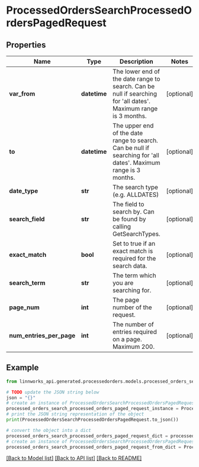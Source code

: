 # ProcessedOrdersSearchProcessedOrdersPagedRequest


## Properties

Name | Type | Description | Notes
------------ | ------------- | ------------- | -------------
**var_from** | **datetime** | The lower end of the date range to search. Can be null if searching for &#39;all dates&#39;. Maximum range is 3 months. | [optional] 
**to** | **datetime** | The upper end of the date range to search. Can be null if searching for &#39;all dates&#39;. Maximum range is 3 months. | [optional] 
**date_type** | **str** | The search type (e.g. ALLDATES) | [optional] 
**search_field** | **str** | The field to search by. Can be found by calling GetSearchTypes. | [optional] 
**exact_match** | **bool** | Set to true if an exact match is required for the search data. | [optional] 
**search_term** | **str** | The term which you are searching for. | [optional] 
**page_num** | **int** | The page number of the request. | [optional] 
**num_entries_per_page** | **int** | The number of entries required on a page. Maximum 200. | [optional] 

## Example

```python
from linnworks_api.generated.processedorders.models.processed_orders_search_processed_orders_paged_request import ProcessedOrdersSearchProcessedOrdersPagedRequest

# TODO update the JSON string below
json = "{}"
# create an instance of ProcessedOrdersSearchProcessedOrdersPagedRequest from a JSON string
processed_orders_search_processed_orders_paged_request_instance = ProcessedOrdersSearchProcessedOrdersPagedRequest.from_json(json)
# print the JSON string representation of the object
print(ProcessedOrdersSearchProcessedOrdersPagedRequest.to_json())

# convert the object into a dict
processed_orders_search_processed_orders_paged_request_dict = processed_orders_search_processed_orders_paged_request_instance.to_dict()
# create an instance of ProcessedOrdersSearchProcessedOrdersPagedRequest from a dict
processed_orders_search_processed_orders_paged_request_from_dict = ProcessedOrdersSearchProcessedOrdersPagedRequest.from_dict(processed_orders_search_processed_orders_paged_request_dict)
```
[[Back to Model list]](../README.md#documentation-for-models) [[Back to API list]](../README.md#documentation-for-api-endpoints) [[Back to README]](../README.md)


